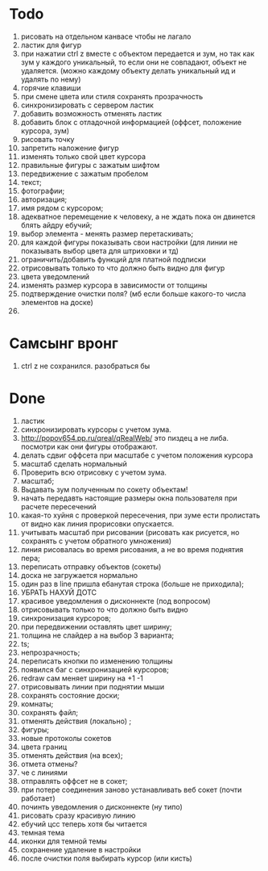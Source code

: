 # Todo

1.  рисовать на отдельном канвасе чтобы не лагало
2.  ластик для фигур
3.  при нажатии ctrl z вместе с объектом передается и зум, но так как зум у каждого уникальный, то если они не совпадают, объект не удаляется. (можно каждому объекту делать уникальный ид и удалять по нему)
4.  горячие клавиши
5.  при смене цвета или стиля сохранять прозрачность
6.  синхронизировать с сервером ластик
7.  добавить возможность отменять ластик
8.  добавить блок с отладочной информацией (оффсет, положение курсора, зум)
9.  рисовать точку
10. запретить наложение фигур
11. изменять только свой цвет курсора
12. правильные фигуры с зажатым шифтом
13. передвижение с зажатым пробелом
14. текст;
15. фотографии;
16. авторизация;
17. имя рядом с курсором;
18. адекватное перемещение к человеку, а не ждать пока он двинется блять айдру ебучий;
19. выбор элемента - менять размер перетаскивать;
20. для каждой фигуры показывать свои настройки (для линии не показывать выбор цвета для штриховки и тд)
21. ограничить/добавить функций для платной подписки
22. отрисовывать только то что должно быть видно для фигур
23. цвета уведомлений
24. изменять размер курсора в зависимости от толщины
25. подтверждение очистки поля? (мб если больше какого-то числа элементов на доске)
26.

# Самсынг вронг

1. ctrl z не сохранился. разобраться бы

# Done

1.  ластик
2.  синхронизировать курсоры с учетом зума.
3. http://popov654.pp.ru/qreal/qRealWeb/ это пиздец а не либа. посмотри как они фигуры отображают.
4. делать сдвиг оффсета при масштабе с учетом положения курсора
5. масштаб сделать нормальный
6. Проверить всю отрисовку с учетом зума.
7. масштаб;
8. Выдавать зум полученным по сокету объектам!
9. начать передавть настоящие размеры окна пользователя при расчете пересечений
10. какая-то хуйня с проверкой пересечения, при зуме ести пролистать от видно как линия прорисовки опускается.
11. учитывать масштаб при рисовании (рисовать как рисуется, но сохранять с учетом обратного умножения)
12. линия рисовалась во время рисования, а не во время поднятия пера;
13. переписать отправку объектов (сокеты)
14. доска не загружается нормально
15. один раз в line пришла ебанутая строка (больше не приходила);
16. УБРАТЬ НАХУЙ ДОТС
17. красивое уведомления о дисконнекте (под вопросом)
18. отрисовывать только то что должно быть видно
19. синхронизация курсоров;
20. при передвижении оставлять цвет ширину;
21. толщина не слайдер а на выбор 3 варианта;
22. ts;
23. непрозрачность;
24. переписать кнопки по изменению толщины
25. появился баг с синхронизацией курсоров;
26. redraw сам меняет ширину на +1 -1
27. отрисовывать линии при поднятии мыши
28. сохранять состояние доски;
29. комнаты;
30. сохранять файл;
31. отменять действия (локально) ;
32. фигуры;
33. новые протоколы сокетов
34. цвета границ
35. отменять действия (на всех);
36. отмета отмены?
37. че с линиями
38. отправлять оффсет не в сокет;
39. при потере соединения заново устанавливать веб сокет (почти работает)
40. починть уведомления о дисконнекте (ну типо)
41. рисовать сразу красивую линию
42. ебучий цсс теперь хотя бы читается
43. темная тема
44. иконки для темной темы
45. сохранение удаление в настройки
46. после очистки поля выбирать курсор (или кисть)
